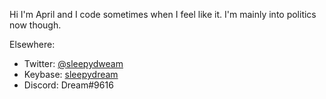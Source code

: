 Hi I'm April and I code sometimes when I feel like it. I'm mainly into politics now though.

Elsewhere:
- Twitter: [@sleepydweam](https://twitter.com/sleepydweam)
- Keybase: [sleepydream](https://keybase.io/sleepydream)
- Discord: Dream#9616

